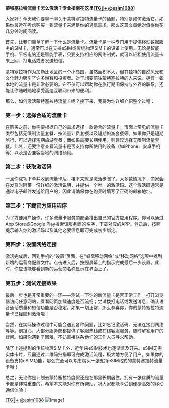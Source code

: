**蒙特塞拉特流量卡怎么激活？专业指南在这里[[TG💪+ @esim1088](https://t.me/s/esim1088)]**

大家好！今天我们要聊一聊关于蒙特塞拉特流量卡的话题，特别是如何激活它。如果你最近在考虑购买一张流量卡来满足你的通信需求，那么这篇文章绝对值得你花几分钟时间阅读。

首先，让我们简单了解一下什么是流量卡。流量卡是一种专门用于提供移动数据服务的SIM卡，通常可以在支持eSIM或传统物理SIM卡的设备上使用。无论是智能手机、平板电脑还是智能手表，只要支持相应的网络制式，就可以轻松使用流量卡来上网、打电话或者发送短信。

蒙特塞拉特作为加勒比地区的一个小岛国，虽然面积不大，但其独特的自然风光和文化魅力吸引了许多游客和投资者。对于想要前往蒙特塞拉特的人来说，拥有一张本地的流量卡是非常必要的。它不仅可以帮助你在旅行期间保持与外界的联系，还能让你随时随地享受高速互联网带来的便利。

那么，如何激活蒙特塞拉特流量卡呢？接下来，我将为你详细介绍整个过程：

### **第一步：选择合适的流量卡**
在购买之前，你需要根据自己的需求选择一款适合的流量卡。市面上常见的流量卡类型包括无限制流量套餐、按流量计费套餐以及短期旅游套餐等。如果你只是短期旅行，可以选择短期旅游套餐；而如果需要长期使用，则建议选择无限制流量套餐。此外，还要注意查看流量卡是否支持你所使用的设备（如iPhone、安卓手机等）以及是否兼容当地的网络频段。

### **第二步：获取激活码**
一旦你成功下单并收到流量卡后，接下来就是激活步骤了。大多数情况下，商家会在发货时附带一份详细的激活说明，并提供一个唯一的激活码。这个激活码通常是通过电子邮件发送给用户的，因此请确保你在购买时填写了正确的邮箱地址。

### **第三步：下载官方应用程序**
为了方便用户操作，许多流量卡服务商都会推出自己的官方应用程序。你可以通过App Store或Google Play搜索该服务商的名字，下载对应的APP。登录后，按照提示输入你的激活码以及其他必要信息即可完成初步绑定。

### **第四步：设置网络连接**
激活完成后，回到手机的“设置”页面，在“蜂窝移动网络”或“移动网络”选项中找到新增的运营商配置文件。点击进入后，按照屏幕上的指示完成最后一步设置。此时，你应该能够看到新的运营商名称显示在界面上了。

### **第五步：测试连接效果**
最后一步也是非常重要的一环——测试一下你的新流量卡是否正常工作。打开浏览器访问任意网站，看看网页加载速度是否流畅；尝试拨打电话或发送消息，确认语音通话质量和短信功能是否稳定。如果一切正常，那么恭喜你，你的蒙特塞拉特流量卡已经顺利激活啦！

当然，在实际操作过程中可能会遇到各种问题，比如忘记激活码、无法连接到网络等等。别担心，大部分服务商都提供了客服热线或在线客服服务，随时解答用户的疑问。如果你遇到了困难，不妨直接联系他们的工作人员寻求帮助。

除了上述提到的传统物理SIM卡外，近年来eSIM技术也逐渐普及开来。eSIM无需实体卡片，只需通过二维码扫描即可完成激活流程，极大地方便了用户。如果你的设备支持eSIM功能，那么完全可以考虑购买一张支持eSIM格式的蒙特塞拉特流量卡哦！

总之，无论你是计划去蒙特塞拉特度假还是在那里长期居住，拥有一张优质的流量卡都是非常重要的。希望本文能对你有所帮助，祝大家都能享受到便捷高效的移动通信体验！

[[TG💪+ @esim1088](https://t.me/s/esim1088) ![Image](https://i.postimg.cc/4NQfJmqS/Snipaste-2025-05-13-00-14-12.png)]
